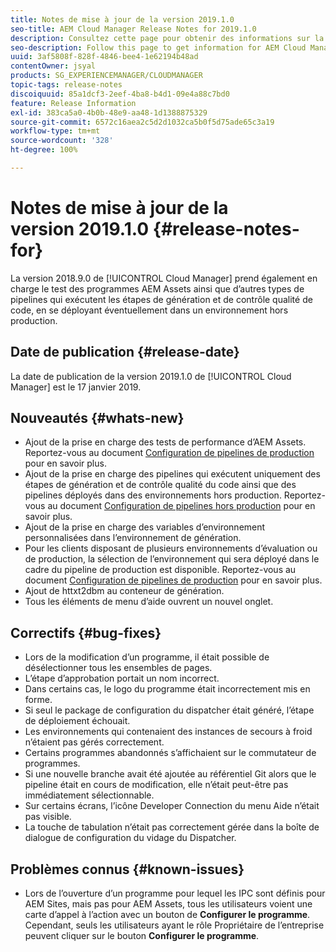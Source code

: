 ```yaml
---
title: Notes de mise à jour de la version 2019.1.0
seo-title: AEM Cloud Manager Release Notes for 2019.1.0
description: Consultez cette page pour obtenir des informations sur la version 2019.1.0 de Cloud Manager.
seo-description: Follow this page to get information for AEM Cloud Manager Release 2019.1.0.
uuid: 3af5808f-828f-4846-bee4-1e62194b48ad
contentOwner: jsyal
products: SG_EXPERIENCEMANAGER/CLOUDMANAGER
topic-tags: release-notes
discoiquuid: 85a1dcf3-2eef-4ba8-b4d1-09e4a88c7bd0
feature: Release Information
exl-id: 383ca5a0-4b0b-48e9-aa48-1d1388875329
source-git-commit: 6572c16aea2c5d2d1032ca5b0f5d75ade65c3a19
workflow-type: tm+mt
source-wordcount: '328'
ht-degree: 100%

---
```


# Notes de mise à jour de la version 2019.1.0 {#release-notes-for}

La version 2018.9.0 de [!UICONTROL Cloud Manager] prend également en charge le test des programmes AEM Assets ainsi que d’autres types de pipelines qui exécutent les étapes de génération et de contrôle qualité de code, en se déployant éventuellement dans un environnement hors production.

## Date de publication {#release-date}

La date de publication de la version 2019.1.0 de [!UICONTROL Cloud Manager] est le 17 janvier 2019.

## Nouveautés {#whats-new}

* Ajout de la prise en charge des tests de performance d’AEM Assets. Reportez-vous au document [Configuration de pipelines de production](/help/using/production-pipelines.md) pour en savoir plus.
* Ajout de la prise en charge des pipelines qui exécutent uniquement des étapes de génération et de contrôle qualité du code ainsi que des pipelines déployés dans des environnements hors production. Reportez-vous au document [Configuration de pipelines hors production](/help/using/non-production-pipelines.md) pour en savoir plus.
* Ajout de la prise en charge des variables d’environnement personnalisées dans l’environnement de génération.
* Pour les clients disposant de plusieurs environnements d’évaluation ou de production, la sélection de l’environnement qui sera déployé dans le cadre du pipeline de production est disponible. Reportez-vous au document [Configuration de pipelines de production](/help/using/production-pipelines.md) pour en savoir plus.
* Ajout de httxt2dbm au conteneur de génération.
* Tous les éléments de menu d’aide ouvrent un nouvel onglet.

## Correctifs {#bug-fixes}

* Lors de la modification d’un programme, il était possible de désélectionner tous les ensembles de pages.
* L’étape d’approbation portait un nom incorrect.
* Dans certains cas, le logo du programme était incorrectement mis en forme.
* Si seul le package de configuration du dispatcher était généré, l’étape de déploiement échouait.
* Les environnements qui contenaient des instances de secours à froid n’étaient pas gérés correctement.
* Certains programmes abandonnés s’affichaient sur le commutateur de programmes.
* Si une nouvelle branche avait été ajoutée au référentiel Git alors que le pipeline était en cours de modification, elle n’était peut-être pas immédiatement sélectionnable.
* Sur certains écrans, l’icône Developer Connection du menu Aide n’était pas visible.
* La touche de tabulation n’était pas correctement gérée dans la boîte de dialogue de configuration du vidage du Dispatcher.

## Problèmes connus {#known-issues}

* Lors de l’ouverture d’un programme pour lequel les IPC sont définis pour AEM Sites, mais pas pour AEM Assets, tous les utilisateurs voient une carte d’appel à l’action avec un bouton de **Configurer le programme**. Cependant, seuls les utilisateurs ayant le rôle Propriétaire de l’entreprise peuvent cliquer sur le bouton **Configurer le programme**.
